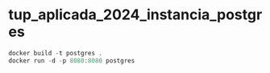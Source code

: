 # tup_aplicada_2024_instancia_postgres

```csharp
docker build -t postgres .
docker run -d -p 8080:8080 postgres
```